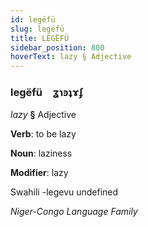 ```yaml
---
id: legëfü
slug: legëfü
title: LEGËFÜ
sidebar_position: 800
hoverText: lazy § Adjective
---
```


### legëfü&emsp;<span kind="abugida">ʓɿꜿʇɤʄ</span>

*lazy* **§** Adjective

**Verb**: to be lazy

**Noun**: laziness

**Modifier**: lazy

Swahili -legevu undefined

*Niger-Congo Language Family*
